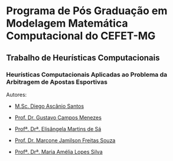 <!-- _class: lead -->

# Programa de Pós Graduação em Modelagem Matemática Computacional do CEFET-MG

## Trabalho de Heurísticas Computacionais

### Heurísticas Computacionais Aplicadas ao Problema da Arbitragem de Apostas Esportivas

Autores: 

- [M.Sc. Diego Ascânio Santos](mailto:ascanio@cefetmg.br)

- [Prof. Dr. Gustavo Campos Menezes](mailto:gustavo@cefetmg.br)

- [Profª. Drª. Elisângela Martins de Sá](mailto:elisangelamartins@cefetmg.br)

- [Prof. Dr. Marcone Jamilson Freitas Souza](mailto:marcone@ufop.edu.br)

- [Profª. Drª. Maria Amélia Lopes Silva](mailto:mamelia@ufv.br)
